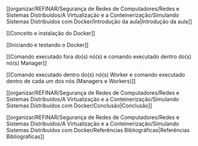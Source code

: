 [[organizar/REFINAR/Segurança de Redes de Computadores/Redes e Sistemas Distribuídos/A Virtualização e a Conteinerização/Simulando Sistemas Distribuídos com Docker/Introdução da aula|Introdução da aula]]

[[Conceito e instalação do Docker]]

[[Iniciando e testando o Docker]]

[[Comando executado fora do(s) nó(s) e comando executado dentro do(s) nó(s) Manager]]

[[Comando executado dentro do(s) nó(s) Worker e comando executado dentro de cada um dos nós (Managers e Workers)]]

[[organizar/REFINAR/Segurança de Redes de Computadores/Redes e Sistemas Distribuídos/A Virtualização e a Conteinerização/Simulando Sistemas Distribuídos com Docker/Conclusão|Conclusão]]

[[organizar/REFINAR/Segurança de Redes de Computadores/Redes e Sistemas Distribuídos/A Virtualização e a Conteinerização/Simulando Sistemas Distribuídos com Docker/Referências Bibliográficas|Referências Bibliográficas]]
